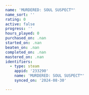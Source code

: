 ```yaml
---
name: 'MURDERED: SOUL SUSPECT™'
name_sort: ''
rating: 0
active: false
progress: ''
hours_played: 0
purchased_on: .nan
started_on: .nan
beaten_on: .nan
completed_on: .nan
mastered_on: .nan
identifiers:
  - type: steam
    appid: '233290'
    name: 'MURDERED: SOUL SUSPECT™'
    synced_on: '2024-08-30'

---
```

